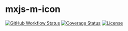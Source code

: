 # mxjs-m-icon

[![GitHub Workflow Status](https://img.shields.io/github/actions/workflow/status/miaoxing/mxjs-m-icon/build.yml?style=flat-square)](https://github.com/miaoxing/mxjs-m-icon/actions)
[![Coverage Status](https://img.shields.io/coveralls/miaoxing/mxjs-m-icon.svg?style=flat-square)](https://coveralls.io/r/miaoxing/mxjs-m-icon)
[![License](http://img.shields.io/badge/license-MIT-brightgreen.svg?style=flat-square)](http://www.opensource.org/licenses/MIT)
